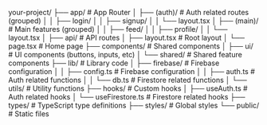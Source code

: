 your-project/
├── app/                      # App Router
│   ├── (auth)/              # Auth related routes (grouped)
│   │   ├── login/
│   │   ├── signup/
│   │   └── layout.tsx
│   ├── (main)/              # Main features (grouped)
│   │   ├── feed/
│   │   ├── profile/
│   │   └── layout.tsx
│   ├── api/                 # API routes
│   ├── layout.tsx           # Root layout
│   └── page.tsx             # Home page
├── components/              # Shared components
│   ├── ui/                  # UI components (buttons, inputs, etc)
│   └── shared/             # Shared feature components
├── lib/                     # Library code
│   ├── firebase/           # Firebase configuration
│   │   ├── config.ts       # Firebase configuration
│   │   ├── auth.ts         # Auth related functions
│   │   └── db.ts           # Firestore related functions
│   └── utils/              # Utility functions
├── hooks/                   # Custom hooks
│   ├── useAuth.ts         # Auth related hooks
│   └── useFirestore.ts    # Firestore related hooks
├── types/                   # TypeScript type definitions
├── styles/                  # Global styles
└── public/                 # Static files